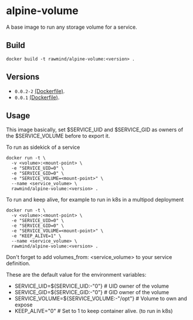 alpine-volume
=============

A base image to run any storage volume for a service. 

## Build

```
docker build -t rawmind/alpine-volume:<version> .
```

## Versions

- `0.0.2-2` [(Dockerfile)](https://github.com/rawmind0/alpine-volume/blob/0.0.2-2/Dockerfile).
- `0.0.1` [(Dockerfile)](https://github.com/rawmind0/alpine-volume/blob/0.0.1/Dockerfile).

## Usage

This image basically, set $SERVICE_UID and $SERVICE_GID as owners of the $SERVICE_VOLUME before to export it.

To run as sidekick of a service

```
docker run -t \
  -v <volume>:<mount-point> \
  -e "SERVICE_UID=0" \
  -e "SERVICE_GID=0" \
  -e "SERVICE_VOLUME=<mount-point>" \
  --name <service_volume> \
  rawmind/alpine-volume:<version> .
```

To run and keep alive, for example to run in k8s in a multipod deployment

```
docker run -t \
  -v <volume>:<mount-point> \
  -e "SERVICE_UID=0" \
  -e "SERVICE_GID=0" \
  -e "SERVICE_VOLUME=<mount-point>" \
  -e "KEEP_ALIVE=1" \
  --name <service_volume> \
  rawmind/alpine-volume:<version> .
```

Don't forget to add volumes_from: <service_volume> to your service definition.

These are the default value for the environment variables:
- SERVICE_UID=${SERVICE_UID:-"0"}           # UID owner of the volume
- SERVICE_GID=${SERVICE_GID:-"0"}           # GID owner of the volume
- SERVICE_VOLUME=${SERVICE_VOLUME:-"/opt"}  # Volume to own and expose
- KEEP_ALIVE="0"							# Set to 1 to keep container alive. (to run in k8s)
